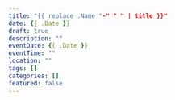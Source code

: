 ```yaml
---
title: "{{ replace .Name "-" " " | title }}"
date: {{ .Date }}
draft: true
description: ""
eventDate: {{ .Date }}
eventTime: ""
location: ""
tags: []
categories: []
featured: false
---
```

